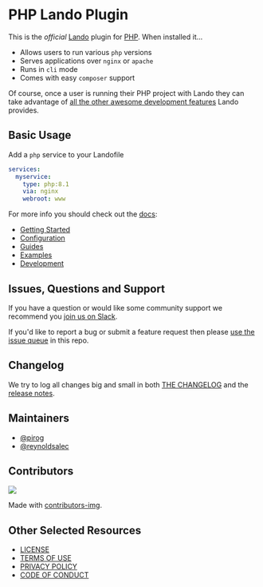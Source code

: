 # PHP Lando Plugin

This is the _official_ [Lando](https://lando.dev) plugin for [PHP](https://php.net). When installed it...

* Allows users to run various `php` versions
* Serves applications over `nginx` or `apache`
* Runs in `cli` mode
* Comes with easy `composer` support

Of course, once a user is running their PHP project with Lando they can take advantage of [all the other awesome development features](https://docs.lando.dev) Lando provides.

## Basic Usage

Add a `php` service to your Landofile

```yaml
services:
  myservice:
    type: php:8.1
    via: nginx
    webroot: www
```

For more info you should check out the [docs](https://docs.lando.dev/php):

* [Getting Started](https://docs.lando.dev/php/)
* [Configuration](https://docs.lando.dev/php/config.html)
* [Guides](https://docs.lando.dev/php/accessing-logs.html)
* [Examples](https://github.com/lando/php/tree/main/examples)
* [Development](https://docs.lando.dev/php/development.html)

## Issues, Questions and Support

If you have a question or would like some community support we recommend you [join us on Slack](https://launchpass.com/devwithlando).

If you'd like to report a bug or submit a feature request then please [use the issue queue](https://github.com/lando/php/issues/new/choose) in this repo.

## Changelog

We try to log all changes big and small in both [THE CHANGELOG](https://github.com/lando/php/blob/main/CHANGELOG.md) and the [release notes](https://github.com/lando/php/releases).

## Maintainers

* [@pirog](https://github.com/pirog)
* [@reynoldsalec](https://github.com/reynoldsalec)

## Contributors

<a href="https://github.com/lando/php/graphs/contributors">
  <img src="https://contrib.rocks/image?repo=lando/php" />
</a>

Made with [contributors-img](https://contrib.rocks).

## Other Selected Resources

* [LICENSE](/LICENSE)
* [TERMS OF USE](https://docs.lando.dev/terms)
* [PRIVACY POLICY](https://docs.lando.dev/privacy)
* [CODE OF CONDUCT](https://docs.lando.dev/coc)

